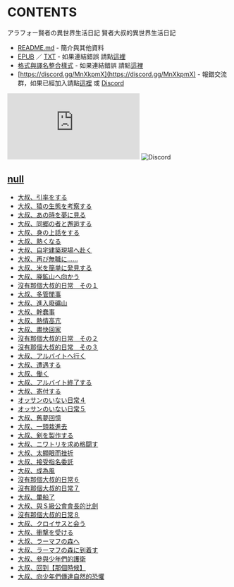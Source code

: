 # CONTENTS

アラフォー賢者の異世界生活日記
賢者大叔的異世界生活日記


- [README.md](README.md) - 簡介與其他資料
- [EPUB](https://gitlab.com/demonovel/epub-txt/blob/master/syosetu_out/%E8%B3%A2%E8%80%85%E5%A4%A7%E5%8F%94%E7%9A%84%E7%95%B0%E4%B8%96%E7%95%8C%E7%94%9F%E6%B4%BB%E6%97%A5%E8%A8%98.epub) ／ [TXT](https://gitlab.com/demonovel/epub-txt/blob/master/syosetu_out/out/%E8%B3%A2%E8%80%85%E5%A4%A7%E5%8F%94%E7%9A%84%E7%95%B0%E4%B8%96%E7%95%8C%E7%94%9F%E6%B4%BB%E6%97%A5%E8%A8%98.out.txt) - 如果連結錯誤 請點[這裡](https://gitlab.com/demonovel/epub-txt/blob/master/syosetu_out/)
- [格式與譯名整合樣式](https://github.com/bluelovers/node-novel/blob/master/lib/locales/%E3%82%A2%E3%83%A9%E3%83%95%E3%82%A9%E3%83%BC%E8%B3%A2%E8%80%85%E3%81%AE%E7%95%B0%E4%B8%96%E7%95%8C%E7%94%9F%E6%B4%BB%E6%97%A5%E8%A8%98.ts) - 如果連結錯誤 請點[這裡](https://github.com/bluelovers/node-novel/blob/master/lib/locales/)
- [https://discord.gg/MnXkpmX](https://discord.gg/MnXkpmX) - 報錯交流群，如果已經加入請點[這裡](https://discordapp.com/channels/467794087769014273/467794088285175809) 或 [Discord](https://discordapp.com/channels/@me)


![導航目錄](https://chart.apis.google.com/chart?cht=qr&chs=150x150&chl=https://gitee.com/bluelovers/novel/tree/master/syosetu/アラフォー賢者の異世界生活日記/導航目錄.md)  ![Discord](https://chart.apis.google.com/chart?cht=qr&chs=150x150&chl=https://discord.gg/MnXkpmX)




## [null](00000_null)

- [大叔、引率をする](00000_null/00150_%E5%A4%A7%E5%8F%94%E3%80%81%E5%BC%95%E7%8E%87%E3%82%92%E3%81%99%E3%82%8B.txt)
- [大叔、猿の生態を考察する](00000_null/00160_%E5%A4%A7%E5%8F%94%E3%80%81%E7%8C%BF%E3%81%AE%E7%94%9F%E6%85%8B%E3%82%92%E8%80%83%E5%AF%9F%E3%81%99%E3%82%8B.txt)
- [大叔、あの時を夢に見る](00000_null/00170_%E5%A4%A7%E5%8F%94%E3%80%81%E3%81%82%E3%81%AE%E6%99%82%E3%82%92%E5%A4%A2%E3%81%AB%E8%A6%8B%E3%82%8B.txt)
- [大叔、同郷の者と邂逅する](00000_null/00180_%E5%A4%A7%E5%8F%94%E3%80%81%E5%90%8C%E9%83%B7%E3%81%AE%E8%80%85%E3%81%A8%E9%82%82%E9%80%85%E3%81%99%E3%82%8B.txt)
- [大叔、身の上話をする](00000_null/00190_%E5%A4%A7%E5%8F%94%E3%80%81%E8%BA%AB%E3%81%AE%E4%B8%8A%E8%A9%B1%E3%82%92%E3%81%99%E3%82%8B.txt)
- [大叔、熱くなる](00000_null/00200_%E5%A4%A7%E5%8F%94%E3%80%81%E7%86%B1%E3%81%8F%E3%81%AA%E3%82%8B.txt)
- [大叔、自宅建築現場へ赴く](00000_null/00210_%E5%A4%A7%E5%8F%94%E3%80%81%E8%87%AA%E5%AE%85%E5%BB%BA%E7%AF%89%E7%8F%BE%E5%A0%B4%E3%81%B8%E8%B5%B4%E3%81%8F.txt)
- [大叔、再び無職に……](00000_null/00220_%E5%A4%A7%E5%8F%94%E3%80%81%E5%86%8D%E3%81%B3%E7%84%A1%E8%81%B7%E3%81%AB%E2%80%A6%E2%80%A6.txt)
- [大叔、米を簡単に発見する](00000_null/00230_%E5%A4%A7%E5%8F%94%E3%80%81%E7%B1%B3%E3%82%92%E7%B0%A1%E5%8D%98%E3%81%AB%E7%99%BA%E8%A6%8B%E3%81%99%E3%82%8B.txt)
- [大叔、廃鉱山へ向かう](00000_null/00240_%E5%A4%A7%E5%8F%94%E3%80%81%E5%BB%83%E9%89%B1%E5%B1%B1%E3%81%B8%E5%90%91%E3%81%8B%E3%81%86.txt)
- [沒有那個大叔的日常　その１](00000_null/00250_%E6%B2%92%E6%9C%89%E9%82%A3%E5%80%8B%E5%A4%A7%E5%8F%94%E7%9A%84%E6%97%A5%E5%B8%B8%E3%80%80%E3%81%9D%E3%81%AE%EF%BC%91.txt)
- [大叔、多管閒事](00000_null/00260_%E5%A4%A7%E5%8F%94%E3%80%81%E5%A4%9A%E7%AE%A1%E9%96%92%E4%BA%8B.txt)
- [大叔、進入廢礦山](00000_null/00270_%E5%A4%A7%E5%8F%94%E3%80%81%E9%80%B2%E5%85%A5%E5%BB%A2%E7%A4%A6%E5%B1%B1.txt)
- [大叔、幹蠢事](00000_null/00280_%E5%A4%A7%E5%8F%94%E3%80%81%E5%B9%B9%E8%A0%A2%E4%BA%8B.txt)
- [大叔、熱情高亢](00000_null/00290_%E5%A4%A7%E5%8F%94%E3%80%81%E7%86%B1%E6%83%85%E9%AB%98%E4%BA%A2.txt)
- [大叔、盡快回家](00000_null/00300_%E5%A4%A7%E5%8F%94%E3%80%81%E7%9B%A1%E5%BF%AB%E5%9B%9E%E5%AE%B6.txt)
- [沒有那個大叔的日常　その２](00000_null/00310_%E6%B2%92%E6%9C%89%E9%82%A3%E5%80%8B%E5%A4%A7%E5%8F%94%E7%9A%84%E6%97%A5%E5%B8%B8%E3%80%80%E3%81%9D%E3%81%AE%EF%BC%92.txt)
- [沒有那個大叔的日常　その３](00000_null/00320_%E6%B2%92%E6%9C%89%E9%82%A3%E5%80%8B%E5%A4%A7%E5%8F%94%E7%9A%84%E6%97%A5%E5%B8%B8%E3%80%80%E3%81%9D%E3%81%AE%EF%BC%93.txt)
- [大叔、アルバイトへ行く](00000_null/00330_%E5%A4%A7%E5%8F%94%E3%80%81%E3%82%A2%E3%83%AB%E3%83%90%E3%82%A4%E3%83%88%E3%81%B8%E8%A1%8C%E3%81%8F.txt)
- [大叔、遭遇する](00000_null/00340_%E5%A4%A7%E5%8F%94%E3%80%81%E9%81%AD%E9%81%87%E3%81%99%E3%82%8B.txt)
- [大叔、働く](00000_null/00350_%E5%A4%A7%E5%8F%94%E3%80%81%E5%83%8D%E3%81%8F.txt)
- [大叔、アルバイト終了する](00000_null/00360_%E5%A4%A7%E5%8F%94%E3%80%81%E3%82%A2%E3%83%AB%E3%83%90%E3%82%A4%E3%83%88%E7%B5%82%E4%BA%86%E3%81%99%E3%82%8B.txt)
- [大叔、寄付する](00000_null/00370_%E5%A4%A7%E5%8F%94%E3%80%81%E5%AF%84%E4%BB%98%E3%81%99%E3%82%8B.txt)
- [オッサンのいない日常４](00000_null/00380_%E3%82%AA%E3%83%83%E3%82%B5%E3%83%B3%E3%81%AE%E3%81%84%E3%81%AA%E3%81%84%E6%97%A5%E5%B8%B8%EF%BC%94.txt)
- [オッサンのいない日常５](00000_null/00390_%E3%82%AA%E3%83%83%E3%82%B5%E3%83%B3%E3%81%AE%E3%81%84%E3%81%AA%E3%81%84%E6%97%A5%E5%B8%B8%EF%BC%95.txt)
- [大叔、舊夢回憶](00000_null/00400_%E5%A4%A7%E5%8F%94%E3%80%81%E8%88%8A%E5%A4%A2%E5%9B%9E%E6%86%B6.txt)
- [大叔、一頭栽進去](00000_null/00410_%E5%A4%A7%E5%8F%94%E3%80%81%E4%B8%80%E9%A0%AD%E6%A0%BD%E9%80%B2%E5%8E%BB.txt)
- [大叔、剣を製作する](00000_null/00420_%E5%A4%A7%E5%8F%94%E3%80%81%E5%89%A3%E3%82%92%E8%A3%BD%E4%BD%9C%E3%81%99%E3%82%8B.txt)
- [大叔、ニワトリを求め格闘す](00000_null/00430_%E5%A4%A7%E5%8F%94%E3%80%81%E3%83%8B%E3%83%AF%E3%83%88%E3%83%AA%E3%82%92%E6%B1%82%E3%82%81%E6%A0%BC%E9%97%98%E3%81%99.txt)
- [大叔、太顯眼而挫折](00000_null/00440_%E5%A4%A7%E5%8F%94%E3%80%81%E5%A4%AA%E9%A1%AF%E7%9C%BC%E8%80%8C%E6%8C%AB%E6%8A%98.txt)
- [大叔、接受指名委託](00000_null/00450_%E5%A4%A7%E5%8F%94%E3%80%81%E6%8E%A5%E5%8F%97%E6%8C%87%E5%90%8D%E5%A7%94%E8%A8%97.txt)
- [大叔、成為風](00000_null/00460_%E5%A4%A7%E5%8F%94%E3%80%81%E6%88%90%E7%82%BA%E9%A2%A8.txt)
- [沒有那個大叔的日常６](00000_null/00470_%E6%B2%92%E6%9C%89%E9%82%A3%E5%80%8B%E5%A4%A7%E5%8F%94%E7%9A%84%E6%97%A5%E5%B8%B8%EF%BC%96.txt)
- [沒有那個大叔的日常７](00000_null/00480_%E6%B2%92%E6%9C%89%E9%82%A3%E5%80%8B%E5%A4%A7%E5%8F%94%E7%9A%84%E6%97%A5%E5%B8%B8%EF%BC%97.txt)
- [大叔、暈船了](00000_null/00490_%E5%A4%A7%E5%8F%94%E3%80%81%E6%9A%88%E8%88%B9%E4%BA%86.txt)
- [大叔、與Ｓ級公會會長的比劍](00000_null/00500_%E5%A4%A7%E5%8F%94%E3%80%81%E8%88%87%EF%BC%B3%E7%B4%9A%E5%85%AC%E6%9C%83%E6%9C%83%E9%95%B7%E7%9A%84%E6%AF%94%E5%8A%8D.txt)
- [沒有那個大叔的日常８](00000_null/00510_%E6%B2%92%E6%9C%89%E9%82%A3%E5%80%8B%E5%A4%A7%E5%8F%94%E7%9A%84%E6%97%A5%E5%B8%B8%EF%BC%98.txt)
- [大叔、クロイサスと会う](00000_null/00520_%E5%A4%A7%E5%8F%94%E3%80%81%E3%82%AF%E3%83%AD%E3%82%A4%E3%82%B5%E3%82%B9%E3%81%A8%E4%BC%9A%E3%81%86.txt)
- [大叔、衝撃を受ける](00000_null/00530_%E5%A4%A7%E5%8F%94%E3%80%81%E8%A1%9D%E6%92%83%E3%82%92%E5%8F%97%E3%81%91%E3%82%8B.txt)
- [大叔、ラーマフの森へ](00000_null/00540_%E5%A4%A7%E5%8F%94%E3%80%81%E3%83%A9%E3%83%BC%E3%83%9E%E3%83%95%E3%81%AE%E6%A3%AE%E3%81%B8.txt)
- [大叔、ラーマフの森に到着す](00000_null/00550_%E5%A4%A7%E5%8F%94%E3%80%81%E3%83%A9%E3%83%BC%E3%83%9E%E3%83%95%E3%81%AE%E6%A3%AE%E3%81%AB%E5%88%B0%E7%9D%80%E3%81%99.txt)
- [大叔、參與少年們的護衛](00000_null/00560_%E5%A4%A7%E5%8F%94%E3%80%81%E5%8F%83%E8%88%87%E5%B0%91%E5%B9%B4%E5%80%91%E7%9A%84%E8%AD%B7%E8%A1%9B.txt)
- [大叔、回到【那個時候】](00000_null/00570_%E5%A4%A7%E5%8F%94%E3%80%81%E5%9B%9E%E5%88%B0%E3%80%90%E9%82%A3%E5%80%8B%E6%99%82%E5%80%99%E3%80%91.txt)
- [大叔、向少年們傳達自然的恐懼](00000_null/00580_%E5%A4%A7%E5%8F%94%E3%80%81%E5%90%91%E5%B0%91%E5%B9%B4%E5%80%91%E5%82%B3%E9%81%94%E8%87%AA%E7%84%B6%E7%9A%84%E6%81%90%E6%87%BC.txt)

